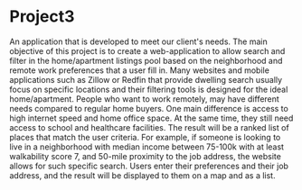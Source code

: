 # Project3

An application that is developed to meet our client's needs. The main objective of this project is to create a web-application to allow search and filter in the home/apartment listings pool based on the neighborhood and remote work preferences that a user fill in. Many websites and mobile applications such as Zillow or Redfin that provide dwelling search usually focus on specific locations and their filtering tools is designed for the ideal home/apartment. People who want to work remotely, may have different needs compared to regular home buyers. One main difference is access to high internet speed and home office space. At the same time, they still need access to school and healthcare facilities. The result will be a ranked list of places that match the user criteria. For example, if someone is looking to live in a neighborhood with median income between 75-100k with at least walkability score 7, and 50-mile proximity to the job address, the website allows for such specific search. Users enter their preferences and their job address, and the result will be displayed to them on a map and as a list.


